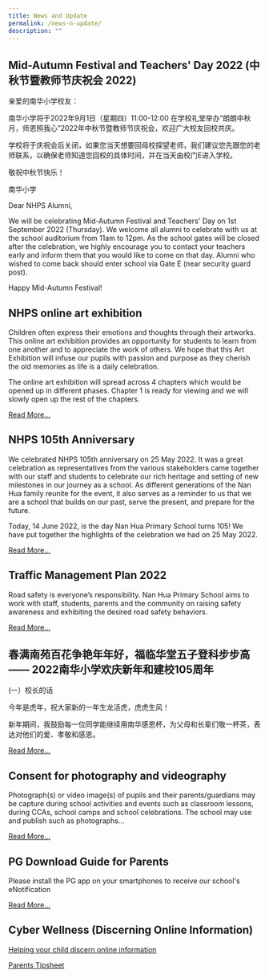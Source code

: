 ```yaml
---
title: News and Update
permalink: /news-n-update/
description: ""
---
```

Mid-Autumn Festival and Teachers' Day 2022 (中秋节暨教师节庆祝会 2022)
----------------------------

亲爱的南华小学校友：

  

南华小学将于2022年9月1日（星期四）11:00-12:00 在学校礼堂举办“朗朗中秋月，师恩照我心”2022年中秋节暨教师节庆祝会，欢迎广大校友回校共庆。

  

学校将于庆祝会后关闭，如果您当天想要回母校探望老师，我们建议您先跟您的老师联系，以确保老师知道您回校的具体时间，并在当天由校门E进入学校。

  

敬祝中秋节快乐！

南华小学

  

  

Dear NHPS Alumni,

  

We will be celebrating Mid-Autumn Festival and Teachers' Day on 1st September 2022 (Thursday). We welcome all alumni to celebrate with us at the school auditorium from 11am to 12pm. As the school gates will be closed after the celebration, we highly encourage you to contact your teachers early and inform them that you would like to come on that day. Alumni who wished to come back should enter school via Gate E (near security guard post).

  

Happy Mid-Autumn Festival!

NHPS online art exhibition
----------------------------

Children often express their emotions and thoughts through their artworks. This online art exhibition provides an opportunity for students to learn from one another and to appreciate the work of others. We hope that this Art Exhibition will infuse our pupils with passion and purpose as they cherish the old memories as life is a daily celebration.

The online art exhibition will spread across 4 chapters which would be opened up in different phases. Chapter 1 is ready for viewing and we will slowly open up the rest of the chapters.

[Read More...](https://for.edu.sg/nhps-artexhibition)

NHPS 105th Anniversary
----------------------------

We celebrated NHPS 105th anniversary on 25 May 2022. It was a great celebration as representatives from the various stakeholders came together with our staff and students to celebrate our rich heritage and setting of new milestones in our journey as a school. As different generations of the Nan Hua family reunite for the event, it also serves as a reminder to us that we are a school that builds on our past, serve the present, and prepare for the future. 

Today, 14 June 2022, is the day Nan Hua Primary School turns 105! We have put together the highlights of the celebration we had on 25 May 2022.

[Read More...](/105th-anniversary)  

Traffic Management Plan 2022
----------------------------

Road safety is everyone’s responsibility. Nan Hua Primary School aims to work with staff, students, parents and the community on raising safety awareness and exhibiting the desired road safety behaviors.

[Read More...](/trafficmanagementplan)  
  

春满南苑百花争艳年年好，福临华堂五子登科步步高 —— 2022南华小学欢庆新年和建校105周年
-----------------------------------------------

(一）校长的话

今年是虎年，祝大家新的一年生龙活虎，虎虎生风！

新年期间，我鼓励每一位同学能继续用南华感恩杯，为父母和长辈们敬一杯茶，表达对他们的爱、孝敬和感恩。

[Read More...](/highlights2)

Consent for photography and videography
---------------------------------------

Photograph(s) or video image(s) of pupils and their parents/guardians may be capture during school activities and events such as classroom lessons, during CCAs, school camps and school celebrations. The school may use and publish such as photographs...

[Read More...](/consent-for-photography-and-videography/)

PG Download Guide for Parents
-----------------------------

Please install the PG app on your smartphones to receive our school's eNotification

[Read More...](/files/Application%20Forms/Annex%20A_One-Time%20Onboarding.pdf)

Cyber Wellness (Discerning Online Information)
----------------------------------------------

[Helping your child discern online information](https://nanhuapri.moe.edu.sg/nhps-1/news-and-updates/cyberwellness)

[Parents Tipsheet](https://nanhuapri.moe.edu.sg/qql/slot/u732/Others/News%20and%20Updates/2019%20Connect%20T2%20Parents%20Tipsheet%20-%20Pri.pdf)